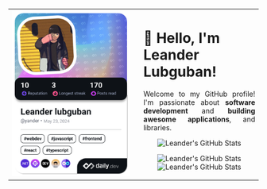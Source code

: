 <table style="border-collapse: collapse; border: none; width: 100%;">
  <tr>
    <td style="vertical-align: top; border: none; width: 50%;">
      <a href="https://app.daily.dev/yander">
        <img src="./devcard.png" width="600" alt="Leander Lubguban's Dev Card"/>
      </a>
    </td>
    <td style="vertical-align: top; padding-left: 20px; border: none; width: 100%;">
      <h1>👋 Hello, I'm Leander Lubguban!</h1>
      <p align="justify">
        Welcome to my GitHub profile! I'm passionate about 
        <strong>software development</strong> and <strong>building awesome applications</strong>, and libraries.
      </p>
      <p align="center">
        <img src="http://github-profile-summary-cards.vercel.app/api/cards/profile-details?username=y4nder&theme=tokyonight" width="500"
             alt="Leander's GitHub Stats"/>
      </p>
      <p align="center">
        <img src="http://github-profile-summary-cards.vercel.app/api/cards/stats?username=y4nder&theme=tokyonight" width="220" 
             alt="Leander's GitHub Stats"/>
        <img src="http://github-profile-summary-cards.vercel.app/api/cards/most-commit-language?username=y4nder&theme=tokyonight" width="220" 
             alt="Leander's GitHub Stats"/>
      </p>
    </td>
  </tr>
</table>
